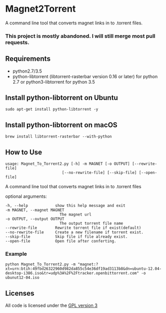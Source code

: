 # Magnet2Torrent

A command line tool that converts magnet links in to .torrent files.

### This project is mostly abandoned. I will still merge most pull requests.

## Requirements
* python2.7/3.5
* python-libtorrent (libtorrent-rasterbar version 0.16 or later) for python 2.7 or
  python3-libtorrent for python 3.5

## Install python-libtorrent on Ubuntu
`sudo apt-get install python-libtorrent -y`

## Install python-libtorrent on macOS
`brew install libtorrent-rasterbar --with-python`

## How to Use

    usage: Magnet_To_Torrent2.py [-h] -m MAGNET [-o OUTPUT] [--rewrite-file]
                             [--no-rewrite-file] [--skip-file] [--open-file]

A command line tool that converts magnet links in to .torrent files

optional arguments:

    -h, --help            show this help message and exit
    -m MAGNET, --magnet MAGNET
                            The magnet url
    -o OUTPUT, --output OUTPUT
                            The output torrent file name
    --rewrite-file        Rewrite torrent file if exist(default)
    --no-rewrite-file     Create a new filename if torrent exist.
    --skip-file           Skip file if file already exist.
    --open-file           Open file after conferting.

### Example
`python Magnet_To_Torrent2.py -m "magnet:?xt=urn:btih:49fbd26322960d982da855c54e36df19ad3113b8&dn=ubuntu-12.04-desktop-i386.iso&tr=udp%3A%2F%2Ftracker.openbittorrent.com" -o ubunut12-04.iso`

## Licenses
All code is licensed under the [GPL version 3](http://www.gnu.org/licenses/gpl.html)
